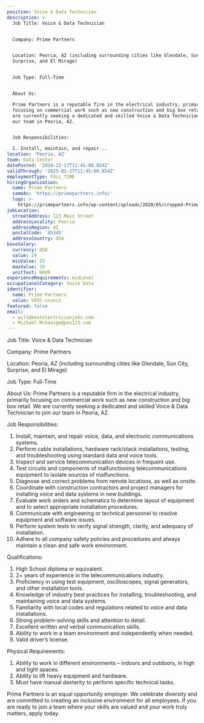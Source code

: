 ```yaml
---
position: Voice & Data Technician
description: >-
  Job Title: Voice & Data Technician


  Company: Prime Partners


  Location: Peoria, AZ (including surrounding cities like Glendale, Sun City,
  Surprise, and El Mirage)


  Job Type: Full-Time


  About Us:

  Prime Partners is a reputable firm in the electrical industry, primarily
  focusing on commercial work such as new construction and big box retail. We
  are currently seeking a dedicated and skilled Voice & Data Technician to join
  our team in Peoria, AZ.


  Job Responsibilities:

  1. Install, maintain, and repair...
location: 'Peoria, AZ'
team: Data Center
datePosted: '2024-12-17T11:45:00.854Z'
validThrough: '2025-01-27T11:45:00.854Z'
employmentType: FULL_TIME
hiringOrganization:
  name: Prime Partners
  sameAs: 'https://primepartners.info/'
  logo: >-
    https://primepartners.info/wp-content/uploads/2020/05/cropped-Prime-Partners-Logo-NO-BG-1-1.png
jobLocation:
  streetAddress: 123 Main Street
  addressLocality: Peoria
  addressRegion: AZ
  postalCode: '85345'
  addressCountry: USA
baseSalary:
  currency: USD
  value: 29
  minValue: 23
  maxValue: 35
  unitText: HOUR
experienceRequirements: midLevel
occupationalCategory: Voice Data
identifier:
  name: Prime Partners
  value: VOIC-cnunci
featured: false
email:
  - will@bestelectricianjobs.com
  - Michael.Mckeaige@pes123.com
---
```




Job Title: Voice & Data Technician

Company: Prime Partners

Location: Peoria, AZ (including surrounding cities like Glendale, Sun City, Surprise, and El Mirage)

Job Type: Full-Time

About Us:
Prime Partners is a reputable firm in the electrical industry, primarily focusing on commercial work such as new construction and big box retail. We are currently seeking a dedicated and skilled Voice & Data Technician to join our team in Peoria, AZ.

Job Responsibilities:
1. Install, maintain, and repair voice, data, and electronic communications systems.
2. Perform cable installations, hardware rack/stack installations, testing, and troubleshooting using standard data and voice tools.
3. Inspect and service telecommunication devices in frequent use.
4. Test circuits and components of malfunctioning telecommunications equipment to isolate sources of malfunctions.
5. Diagnose and correct problems from remote locations, as well as onsite.
6. Coordinate with construction contractors and project managers for installing voice and data systems in new buildings.
7. Evaluate work orders and schematics to determine layout of equipment and to select appropriate installation procedures.
8. Communicate with engineering or technical personnel to resolve equipment and software issues.
9. Perform system tests to verify signal strength, clarity, and adequacy of installation.
10. Adhere to all company safety policies and procedures and always maintain a clean and safe work environment.

Qualifications:
1. High School diploma or equivalent.
2. 2+ years of experience in the telecommunications industry.
3. Proficiency in using test equipment, oscilloscopes, signal generators, and other installation tools.
4. Knowledge of industry best practices for installing, troubleshooting, and maintaining voice and data systems.
5. Familiarity with local codes and regulations related to voice and data installations.
6. Strong problem-solving skills and attention to detail.
7. Excellent written and verbal communication skills.
8. Ability to work in a team environment and independently when needed.
9. Valid driver’s license.

Physical Requirements:
1. Ability to work in different environments – indoors and outdoors, in high and tight spaces.
2. Ability to lift heavy equipment and hardware.
3. Must have manual dexterity to perform specific technical tasks.

Prime Partners is an equal opportunity employer. We celebrate diversity and are committed to creating an inclusive environment for all employees. If you are ready to join a team where your skills are valued and your work truly matters, apply today.
